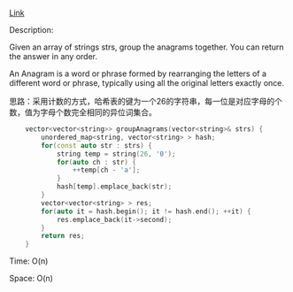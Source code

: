 [Link](https://leetcode.cn/problems/group-anagrams/description/)

Description:

Given an array of strings strs, group the anagrams together. You can return the answer in any order.

An Anagram is a word or phrase formed by rearranging the letters of a different word or phrase, typically using all the original letters exactly once.

思路：采用计数的方式，哈希表的键为一个26的字符串，每一位是对应字母的个数，值为字母个数完全相同的异位词集合。

```c++
    vector<vector<string>> groupAnagrams(vector<string>& strs) {
        unordered_map<string, vector<string> > hash;
        for(const auto str : strs) {
            string temp = string(26, '0');
            for(auto ch : str) {
                ++temp[ch - 'a'];
            }
            hash[temp].emplace_back(str);
        }
        vector<vector<string> > res;
        for(auto it = hash.begin(); it != hash.end(); ++it) {
            res.emplace_back(it->second);
        }
        return res;
    }
```

Time: O(n)

Space: O(n)
